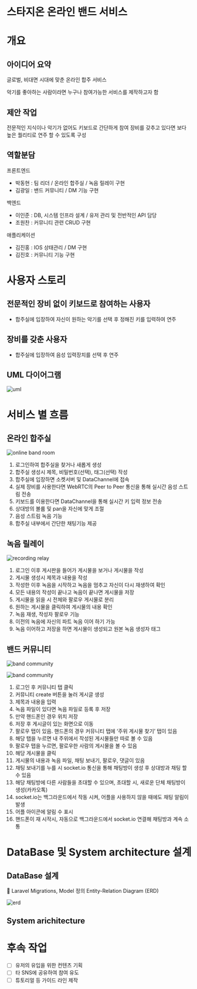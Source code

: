 # 스타지온 온라인 밴드 서비스

# 개요

## 아이디어 요약

글로벌, 비대면 시대에 맞춘 온라인 합주 서비스

악기를 좋아하는 사람이라면 누구나 참여가능한 서비스를 제작하고자 함

## 제안 작업

전문적인 지식이나 악기가 없어도 키보드로 간단하게 참여
장비를 갖추고 있다면 보다 높은 퀄리티로 연주 할 수 있도록 구성

## 역할분담

<aside>
프론트엔드

- 박동현 : 팀 리더 / 온라인 합주실 / 녹음 릴레이 구현
- 김광일 : 밴드 커뮤니티 / DM 기능 구현

백엔드

- 이인준 : DB, 시스템 인프라 설계 / 유저 관리 및 전반적인 API 담당
- 조원찬 : 커뮤니티 관련 CRUD 구현

애플리케이션

- 김진홍 : IOS 상태관리 / DM 구현
- 김진호 : 커뮤니티 기능 구현

</aside>

# 사용자 스토리

## 전문적인 장비 없이 키보드로 참여하는 사용자

- 합주실에 입장하여 자신이 원하는 악기를 선택 후 정해진 키를 입력하여 연주

## 장비를 갖춘 사용자

- 합주실에 입장하여 음성 입력장치를 선택 후 연주

## UML 다이어그램

![uml](./readme/uml.png)

# 서비스 별 흐름

## 온라인 합주실

![online band room](./readme/band.png)

1. 로그인하여 합주실을 찾거나 새롭게 생성
2. 합주실 생성시 제목, 비밀번호(선택), 태그(선택) 작성
3. 합주실에 입장하면 소켓서버 및 DataChannel에 접속
4. 실제 장비를 사용한다면 WebRTC의 Peer to Peer 통신을 통해 실시간 음성 스트림 전송
5. 키보드를 이용한다면 DataChannel을 통해 실시간 키 입력 정보 전송
6. 상대방의 볼륨 및 pan을 자신에 맞게 조절
7. 음성 스트림 녹음 기능
8. 합주실 내부에서 간단한 채팅기능 제공

## 녹음 릴레이

![recording relay](./readme/recording.png)

1. 로그인 이후 게시판을 들어가 게시물을 보거나 게시물을 작성
2. 게시물 생성시 제목과 내용을 작성
3. 작성한 이후 녹음을 시작하고 녹음을 멈추고 자신이 다시 재생하여 확인
4. 모든 내용의 작성이 끝나고 녹음이 끝나면 게시물을 저장
5. 게시물을 읽을 시 전체와 팔로우 게시물로 분리
6. 원하는 게시물을 클릭하여 게시물의 내용 확인
7. 녹음 재생, 작성자 팔로우 기능
8. 이전의 녹음에 자신의 파트 녹음 이어 하기 가능
9. 녹음 이어하고 저장을 하면 게시물이 생성되고 원본 녹음 생성자 태그

## 밴드 커뮤니티

![band community](./readme/community01.png)

![band community](./readme/community02.png)

1. 로그인 후 커뮤니티 탭 클릭
2. 커뮤니티 create 버튼을 눌러 게시글 생성
3. 제목과 내용을 입력
4. 녹음 파일이 있다면 녹음 파일로 등록 후 저장
5. 만약 핸드폰인 경우 위치 저장
6. 저장 후 게시글이 있는 화면으로 이동
7. 팔로우 탭이 있음. 핸드폰의 경우 커뮤니티 탭에 ‘주위 게시물 찾기’ 탭이 있음
8. 해당 탭을 누르면 내 주위에서 작성된 게시물들만 따로 볼 수 있음
9. 팔로우 탭을 누르면, 팔로우한 사람의 게시물을 볼 수 있음
10. 해당 게시물을 클릭
11. 게시물의 내용과 녹음 파일, 채팅 보내기, 팔로우, 댓글이 있음
12. 채팅 보내기를 누를 시 socket.io 통신을 통해 채팅방이 생성 후 상대방과 채팅 할 수 있음
13. 해당 채팅방에 다른 사람들을 초대할 수 있으며, 초대할 시, 새로운 단체 채팅방이 생성(카카오톡)
14. socket.io는 백그라운드에서 작동 시켜, 어플을 사용하지 않을 때에도 채팅 알림이 발생
15. 어플 아이콘에 알림 수 표시
16. 핸드폰이 재 시작시, 자동으로 백그라운드에서 socket.io 연결해 채팅방과 계속 소통

# DataBase 및 System architecture 설계

## DataBase 설계

<aside>
📓 Laravel Migrations, Model 정의
Entity-Relation Diagram (ERD)

</aside>

![erd](./readme/erd.png)

## System arichitecture

# 후속 작업

- [ ] 유저의 유입을 위한 컨텐츠 기획
- [ ] 타 SNS에 공유하여 참여 유도
- [ ] 튜토리얼 등 가이드 라인 제작
